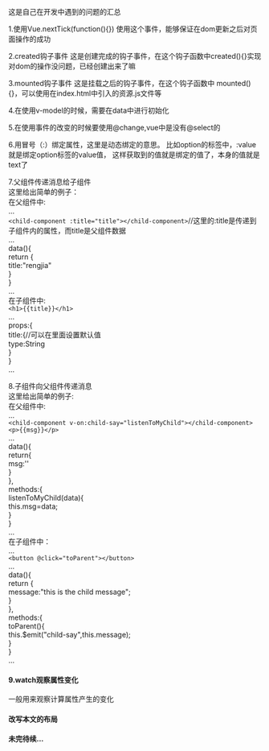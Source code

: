 这是自己在开发中遇到的问题的汇总

1.使用Vue.nextTick(function(){})
	使用这个事件，能够保证在dom更新之后对页面操作的成功

2.created钩子事件
	这是创建完成的钩子事件，在这个钩子函数中created(){}实现对dom的操作没问题，已经创建出来了嘛

3.mounted钩子事件
	这是挂载之后的钩子事件，在这个钩子函数中 mounted(){}，可以使用在index.html中引入的资源.js文件等

4.在使用v-model的时候，需要在data中进行初始化

5.在使用事件的改变的时候要使用@change,vue中是没有@select的

6.用冒号（:）绑定属性，这里是动态绑定的意思。
	比如option的标签中，:value就是绑定option标签的value值， 这样获取到的值就是绑定的值了，本身的值就是text了

7.父组件传递消息给子组件<br/>
这里给出简单的例子：<br/>
在父组件中:<br/>
...<br/>
`<child-component :title="title"></child-component>`//这里的:title是传递到子组件内的属性，而title是父组件数据<br/>
...<br/>
data(){<br/>
	return {<br/>
		title:"rengjia"<br/>
	}<br/>
}<br/>
...<br/>
在子组件中:<br/>
`<h1>{{title}}</h1>`<br/>
...<br/>
props:{<br/>
	title:{//可以在里面设置默认值<br/>
		type:String<br/>
	}<br/>
}<br/>
...<br/>

8.子组件向父组件传递消息<br/>
这里给出简单的例子:<br/>
在父组件中:<br/>
...<br/>
`<child-component v-on:child-say="listenToMyChild"></child-component>`<br/>
`<p>{{msg}}</p>`<br/>
...<br/>
data(){<br/>
		return{<br/>
			msg:''<br/>
		}<br/>
},<br/>
methods:{<br/>
	listenToMyChild(data){<br/>
		this.msg=data;<br/>
	}<br/>
}<br/>
...<br/>
在子组件中：<br/>
...<br/>
`<button @click="toParent"></button>`<br/>
...<br/>
data(){<br/>
	return {<br/>
		message:"this is the child message";<br/>
	}<br/>
},<br/>
methods:{<br/>
	toParent(){<br/>
		this.$emit("child-say",this.message);<br/>
	}<br/>
}<br/>
...<br/>

<h4>9.watch观察属性变化</h4>
<p>一般用来观察计算属性产生的变化</p>

<h4>改写本文的布局</h4>
<h4>未完待续...</h4>
